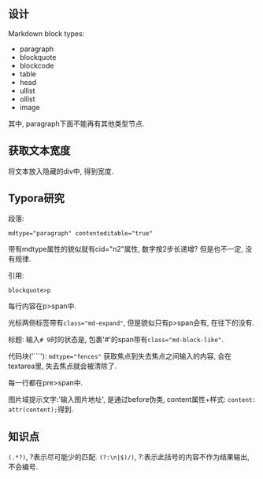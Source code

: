 
## 设计

Markdown block types:
- paragraph
- blockquote
- blockcode
- table
- head
- ullist
- ollist
- image

其中, paragraph下面不能再有其他类型节点.



## 获取文本宽度

将文本放入隐藏的div中, 得到宽度.
[](https://blog.csdn.net/ybdesire/article/details/50018747)





## Typora研究



段落:
```
mdtype="paragraph" contenteditable="true"

```

带有mdtype属性的貌似就有cid="n2"属性, 数字按2步长递增? 但是也不一定, 没有规律.


引用:

```
blockquote>p
```
每行内容在p>span中.


光标两侧标签带有`class="md-expand"`, 但是貌似只有p>span会有, 在往下的没有.


标题:
输入`# 9`时的状态是, 包裹'#'的span带有`class="md-block-like"`.


代码块('```'):
`mdtype="fences"`
获取焦点到失去焦点之间输入的内容, 会在textarea里, 失去焦点就会被清除了.

每一行都在pre>span中.


图片域提示文字:'输入图片地址', 是通过before伪类, content属性+样式: `content: attr(content);`得到.


## 知识点

`(.*?)`, ?表示尽可能少的匹配.
`(?:\n|$)/)`, ?:表示此括号的内容不作为结果输出, 不会编号.